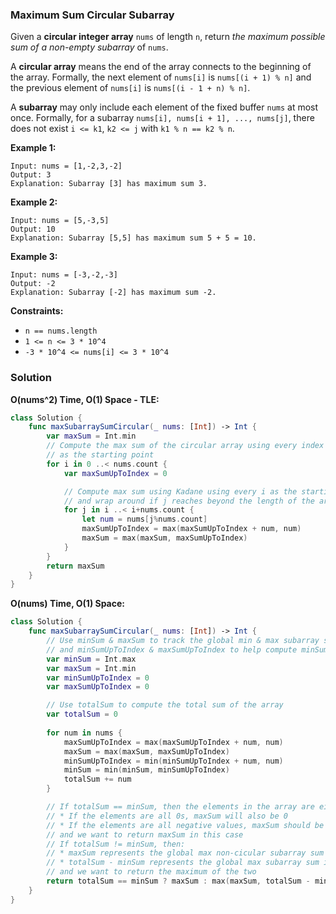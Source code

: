 
### Maximum Sum Circular Subarray

Given a __circular integer array__ `nums` of length `n`, return _the maximum possible sum of a non-empty subarray_ of `nums`.

A __circular array__ means the end of the array connects to the beginning of the array. Formally, the next element of `nums[i]` is `nums[(i + 1) % n]` and the previous element of `nums[i]` is `nums[(i - 1 + n) % n]`.

A __subarray__ may only include each element of the fixed buffer `nums` at most once. Formally, for a subarray `nums[i], nums[i + 1], ..., nums[j]`, there does not exist `i <= k1`, `k2 <= j` with `k1 % n == k2 % n`.

__Example 1:__
```
Input: nums = [1,-2,3,-2]
Output: 3
Explanation: Subarray [3] has maximum sum 3.
```
__Example 2:__
```
Input: nums = [5,-3,5]
Output: 10
Explanation: Subarray [5,5] has maximum sum 5 + 5 = 10.
```
__Example 3:__
```
Input: nums = [-3,-2,-3]
Output: -2
Explanation: Subarray [-2] has maximum sum -2.
```

__Constraints:__
* `n == nums.length`
* `1 <= n <= 3 * 10^4`
* `-3 * 10^4 <= nums[i] <= 3 * 10^4`

### Solution
__O(nums^2) Time, O(1) Space - TLE:__
```swift
class Solution {
    func maxSubarraySumCircular(_ nums: [Int]) -> Int {
        var maxSum = Int.min
        // Compute the max sum of the circular array using every index 0 ..< nums.count
        // as the starting point
        for i in 0 ..< nums.count {
            var maxSumUpToIndex = 0

            // Compute max sum using Kadane using every i as the starting point
            // and wrap around if j reaches beyond the length of the array
            for j in i ..< i+nums.count {
                let num = nums[j%nums.count]
                maxSumUpToIndex = max(maxSumUpToIndex + num, num)
                maxSum = max(maxSum, maxSumUpToIndex)
            }
        }
        return maxSum
    }
}
```

__O(nums) Time, O(1) Space:__
```swift
class Solution {
    func maxSubarraySumCircular(_ nums: [Int]) -> Int {
        // Use minSum & maxSum to track the global min & max subarray sum,
        // and minSumUpToIndex & maxSumUpToIndex to help compute minSum & maxSum using Kadane
        var minSum = Int.max
        var maxSum = Int.min
        var minSumUpToIndex = 0
        var maxSumUpToIndex = 0

        // Use totalSum to compute the total sum of the array
        var totalSum = 0
        
        for num in nums {
            maxSumUpToIndex = max(maxSumUpToIndex + num, num)
            maxSum = max(maxSum, maxSumUpToIndex)
            minSumUpToIndex = min(minSumUpToIndex + num, num)
            minSum = min(minSum, minSumUpToIndex)
            totalSum += num
        }

        // If totalSum == minSum, then the elements in the array are either all 0s or all negative values:
        // * If the elements are all 0s, maxSum will also be 0
        // * If the elements are all negative values, maxSum should be the largest single negative element in the array
        // and we want to return maxSum in this case
        // If totalSum != minSum, then:
        // * maxSum represents the global max non-cicular subarray sum (via Kadane)
        // * totalSum - minSum represents the global max subarray sum in the wrap-around circular array
        // and we want to return the maximum of the two
        return totalSum == minSum ? maxSum : max(maxSum, totalSum - minSum)
    }
}
```
